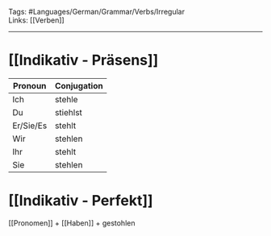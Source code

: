Tags: #Languages/German/Grammar/Verbs/Irregular   
Links: [[Verben]]
___
# [[Indikativ - Präsens]]
Pronoun|Conjugation
------------ | ------------
Ich | stehle
Du | stiehlst
Er/Sie/Es | stehlt
Wir | stehlen
Ihr | stehlt
Sie | stehlen


# [[Indikativ - Perfekt]]
[[Pronomen]] + [[Haben]] + gestohlen